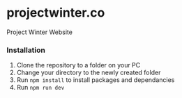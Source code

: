# projectwinter.co
Project Winter Website

### Installation 
1. Clone the repository to a folder on your PC
2. Change your directory to the newly created folder
3. Run `npm install` to install packages and dependancies 
4. Run `npm run dev` 
